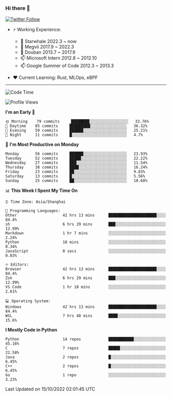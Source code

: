 ### Hi there 👋

[![Twitter Follow](https://img.shields.io/twitter/follow/tianweidut?style=social)](https://twitter.com/tianweidut)

- ⚡ Working Experience:
  - 🔭 Starwhale 2022.3 ~ now
  - 🌱 Megvii 2017.9 ~ 2022.3
  - 🌱 Douban 2013.7 ~ 2017.9
  - 📫 Microsoft Intern 2012.8 ~ 2012.10
  - 📫 Google Summer of Code 2012.3 ~ 2013.3

- ❤️ Current Learning: Rust, MLOps, eBPF

---
<!--START_SECTION:waka-->
![Code Time](http://img.shields.io/badge/Code%20Time-3%2C122%20hrs%2022%20mins-blue)

![Profile Views](http://img.shields.io/badge/Profile%20Views-0-blue)

**I'm an Early 🐤** 

```text
🌞 Morning    79 commits     ████████░░░░░░░░░░░░░░░░░   33.76% 
🌆 Daytime    85 commits     █████████░░░░░░░░░░░░░░░░   36.32% 
🌃 Evening    59 commits     ██████░░░░░░░░░░░░░░░░░░░   25.21% 
🌙 Night      11 commits     █░░░░░░░░░░░░░░░░░░░░░░░░   4.7%

```
📅 **I'm Most Productive on Monday** 

```text
Monday       56 commits     ██████░░░░░░░░░░░░░░░░░░░   23.93% 
Tuesday      52 commits     █████░░░░░░░░░░░░░░░░░░░░   22.22% 
Wednesday    27 commits     ███░░░░░░░░░░░░░░░░░░░░░░   11.54% 
Thursday     38 commits     ████░░░░░░░░░░░░░░░░░░░░░   16.24% 
Friday       23 commits     ██░░░░░░░░░░░░░░░░░░░░░░░   9.83% 
Saturday     13 commits     █░░░░░░░░░░░░░░░░░░░░░░░░   5.56% 
Sunday       25 commits     ██░░░░░░░░░░░░░░░░░░░░░░░   10.68%

```


📊 **This Week I Spent My Time On** 

```text
⌚︎ Time Zone: Asia/Shanghai

💬 Programming Languages: 
Other                    42 hrs 13 mins      █████████████████████░░░░   84.4% 
sh                       6 hrs 29 mins       ███░░░░░░░░░░░░░░░░░░░░░░   12.99% 
Markdown                 1 hr 7 mins         ░░░░░░░░░░░░░░░░░░░░░░░░░   2.24% 
Python                   10 mins             ░░░░░░░░░░░░░░░░░░░░░░░░░   0.34% 
JavaScript               0 secs              ░░░░░░░░░░░░░░░░░░░░░░░░░   0.03%

🔥 Editors: 
Browser                  42 hrs 13 mins      █████████████████████░░░░   84.4% 
Zsh                      6 hrs 29 mins       ███░░░░░░░░░░░░░░░░░░░░░░   12.99% 
VS Code                  1 hr 18 mins        ░░░░░░░░░░░░░░░░░░░░░░░░░   2.61%

💻 Operating System: 
Windows                  42 hrs 13 mins      █████████████████████░░░░   84.4% 
WSL                      7 hrs 48 mins       ████░░░░░░░░░░░░░░░░░░░░░   15.6%

```

**I Mostly Code in Python** 

```text
Python                   14 repos            ███████████░░░░░░░░░░░░░░   45.16% 
C                        7 repos             █████░░░░░░░░░░░░░░░░░░░░   22.58% 
Java                     2 repos             █░░░░░░░░░░░░░░░░░░░░░░░░   6.45% 
C++                      2 repos             █░░░░░░░░░░░░░░░░░░░░░░░░   6.45% 
Go                       1 repo              ░░░░░░░░░░░░░░░░░░░░░░░░░   3.23%

```



 Last Updated on 15/10/2022 02:01:45 UTC
<!--END_SECTION:waka-->